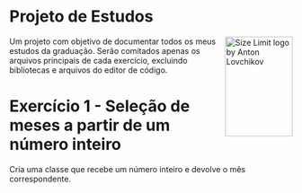 # Projeto de Estudos

<img src="https://www.svgrepo.com/show/89240/student.svg" align="right"
     alt="Size Limit logo by Anton Lovchikov" width="120" height="178">

Um projeto com objetivo de documentar todos os meus estudos da graduação.
Serão comitados apenas os arquivos principais de cada exercício, excluindo bibliotecas e arquivos do editor de código.


# Exercício 1 - Seleção de meses a partir de um número inteiro

Cria uma classe que recebe um número inteiro e devolve o mês correspondente. 
